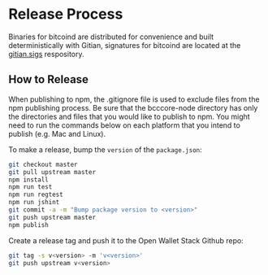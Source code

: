 # Release Process

Binaries for bitcoind are distributed for convenience and built deterministically with Gitian, signatures for bitcoind are located at the [gitian.sigs](https://github.com/owstack/gitian.sigs) respository.

## How to Release

When publishing to npm, the .gitignore file is used to exclude files from the npm publishing process. Be sure that the bcccore-node directory has only the directories and files that you would like to publish to npm. You might need to run the commands below on each platform that you intend to publish (e.g. Mac and Linux).

To make a release, bump the `version` of the `package.json`:

```bash
git checkout master
git pull upstream master
npm install
npm run test
npm run regtest
npm run jshint
git commit -a -m "Bump package version to <version>"
git push upstream master
npm publish
```

Create a release tag and push it to the Open Wallet Stack Github repo:

```bash
git tag -s v<version> -m 'v<version>'
git push upstream v<version>
```
